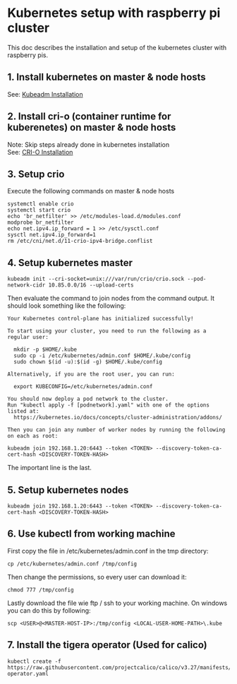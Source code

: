 # Kubernetes setup with raspberry pi cluster
This doc describes the installation and setup of the kubernetes cluster with raspberry pis. 

## 1. Install kubernetes on master & node hosts
See: [Kubeadm Installation](https://v1-28.docs.kubernetes.io/docs/setup/production-environment/tools/kubeadm/install-kubeadm/#k8s-install-0)

## 2. Install cri-o (container runtime for kuberenetes) on master & node hosts 
Note: Skip steps already done in kubernetes installation<br>
See: [CRI-O Installation](https://cri-o.io/)

## 3. Setup crio
Execute the following commands on master & node hosts
```
systemctl enable crio
systemctl start crio
echo 'br_netfilter' >> /etc/modules-load.d/modules.conf
modprobe br_netfilter
echo net.ipv4.ip_forward = 1 >> /etc/sysctl.conf
sysctl net.ipv4.ip_forward=1
rm /etc/cni/net.d/11-crio-ipv4-bridge.conflist
```

## 4. Setup kubernetes master
```
kubeadm init --cri-socket=unix:///var/run/crio/crio.sock --pod-network-cidr 10.85.0.0/16 --upload-certs
```
Then evaluate the command to join nodes from the command output. It should look something like the following:
```
Your Kubernetes control-plane has initialized successfully!

To start using your cluster, you need to run the following as a regular user:

  mkdir -p $HOME/.kube
  sudo cp -i /etc/kubernetes/admin.conf $HOME/.kube/config
  sudo chown $(id -u):$(id -g) $HOME/.kube/config

Alternatively, if you are the root user, you can run:

  export KUBECONFIG=/etc/kubernetes/admin.conf

You should now deploy a pod network to the cluster.
Run "kubectl apply -f [podnetwork].yaml" with one of the options listed at:
  https://kubernetes.io/docs/concepts/cluster-administration/addons/

Then you can join any number of worker nodes by running the following on each as root:

kubeadm join 192.168.1.20:6443 --token <TOKEN> --discovery-token-ca-cert-hash <DISCOVERY-TOKEN-HASH>
```
The important line is the last. 

## 5. Setup kubernetes nodes
```
kubeadm join 192.168.1.20:6443 --token <TOKEN> --discovery-token-ca-cert-hash <DISCOVERY-TOKEN-HASH>
```

## 6. Use kubectl from working machine
First copy the file in /etc/kubernetes/admin.conf in the tmp directory:
```
cp /etc/kubernetes/admin.conf /tmp/config
```
Then change the permissions, so every user can download it: 
```
chmod 777 /tmp/config
```
Lastly download the file wie ftp / ssh to your working machine. On windows you can do this by following:
```
scp <USER>@<MASTER-HOST-IP>:/tmp/config <LOCAL-USER-HOME-PATH>\.kube
```

## 7. Install the tigera operator (Used for calico)
```
kubectl create -f https://raw.githubusercontent.com/projectcalico/calico/v3.27/manifests/tigera-operator.yaml
```

